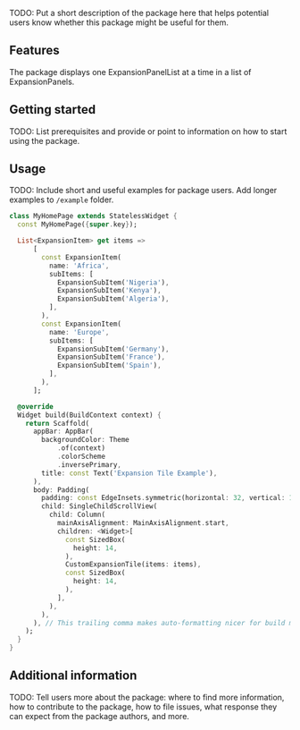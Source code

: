 <!--
This README describes the package. If you publish this package to pub.dev,
this README's contents appear on the landing page for your package.

For information about how to write a good package README, see the guide for
[writing package pages](https://dart.dev/tools/pub/writing-package-pages).

For general information about developing packages, see the Dart guide for
[creating packages](https://dart.dev/guides/libraries/create-packages)
and the Flutter guide for
[developing packages and plugins](https://flutter.dev/to/develop-packages).
-->

TODO: Put a short description of the package here that helps potential users
know whether this package might be useful for them.

## Features

The package displays one ExpansionPanelList at a time in a list of ExpansionPanels.

## Getting started

TODO: List prerequisites and provide or point to information on how to
start using the package.

## Usage

TODO: Include short and useful examples for package users. Add longer examples
to `/example` folder.

```dart 
class MyHomePage extends StatelessWidget {
  const MyHomePage({super.key});

  List<ExpansionItem> get items =>
      [
        const ExpansionItem(
          name: 'Africa',
          subItems: [
            ExpansionSubItem('Nigeria'),
            ExpansionSubItem('Kenya'),
            ExpansionSubItem('Algeria'),
          ],
        ),
        const ExpansionItem(
          name: 'Europe',
          subItems: [
            ExpansionSubItem('Germany'),
            ExpansionSubItem('France'),
            ExpansionSubItem('Spain'),
          ],
        ),
      ];

  @override
  Widget build(BuildContext context) {
    return Scaffold(
      appBar: AppBar(
        backgroundColor: Theme
            .of(context)
            .colorScheme
            .inversePrimary,
        title: const Text('Expansion Tile Example'),
      ),
      body: Padding(
        padding: const EdgeInsets.symmetric(horizontal: 32, vertical: 16.0),
        child: SingleChildScrollView(
          child: Column(
            mainAxisAlignment: MainAxisAlignment.start,
            children: <Widget>[
              const SizedBox(
                height: 14,
              ),
              CustomExpansionTile(items: items),
              const SizedBox(
                height: 14,
              ),
            ],
          ),
        ),
      ), // This trailing comma makes auto-formatting nicer for build methods.
    );
  }
}
```

## Additional information

TODO: Tell users more about the package: where to find more information, how to
contribute to the package, how to file issues, what response they can expect
from the package authors, and more.
